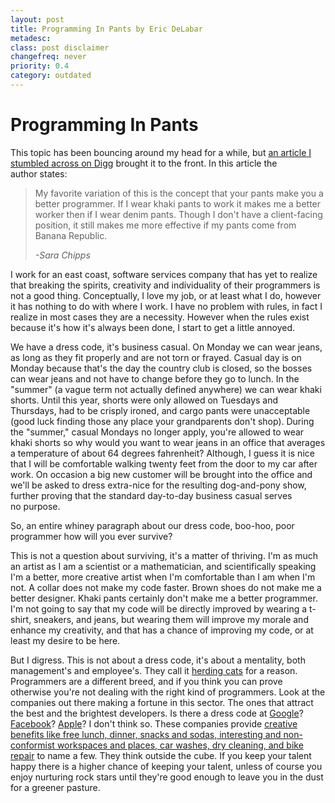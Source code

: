 ```yaml
---
layout: post
title: Programming In Pants by Eric DeLabar
metadesc: 
class: post disclaimer
changefreq: never
priority: 0.4
category: outdated
---
```

<h1>Programming In Pants</h1>
<p>This topic has been bouncing around my head for a while, but <a href="http://itmanagement.earthweb.com/career/article.php/3749841">an article I stumbled across on Digg</a> brought it to the front.  In this article the author&nbsp;states:</p>
<blockquote><p>My favorite variation of this is the concept that your pants make you a better programmer. If I wear khaki pants to work it makes me a better worker then if I wear denim pants. Though I don't have a client-facing position, it still makes me more effective if my pants come from Banana&nbsp;Republic.</p>
<p><cite>-Sara&nbsp;Chipps</cite></p></blockquote>
<p>I work for an east coast, software services company that has yet to realize that breaking the spirits, creativity and individuality of their programmers is not a good thing.  Conceptually, I love my job, or at least what I do, however it has nothing to do with where I work.  I have no problem with rules, in fact I realize in most cases they are a necessity.  However when the rules exist because it's how it's always been done, I start to get a little&nbsp;annoyed.</p>
<p>We have a dress code, it's business casual.  On Monday we can wear jeans, as long as they fit properly and are not torn or frayed.  Casual day is on Monday because that's the day the country club is closed, so the bosses can wear jeans and not have to change before they go to lunch.  In the "summer" (a vague term not actually defined anywhere) we can wear khaki shorts.  Until this year, shorts were only allowed on Tuesdays and Thursdays, had to be crisply ironed, and cargo pants were unacceptable (good luck finding those any place your grandparents don't shop).  During the "summer," casual Mondays no longer apply, you're allowed to wear khaki shorts so why would you want to wear jeans in an office that averages a temperature of about 64 degrees fahrenheit?  Although, I guess it is nice that I will be comfortable walking twenty feet from the door to my car after work.  On occasion a big new customer will be brought into the office and we'll be asked to dress extra-nice for the resulting dog-and-pony show, further proving that the standard day-to-day business casual serves no&nbsp;purpose.</p>
<p>So, an entire whiney paragraph about our dress code, boo-hoo, poor programmer how will you ever&nbsp;survive?</p>
<p>This is not a question about surviving, it's a matter of thriving.  I'm as much an artist as I am a scientist or a mathematician, and scientifically speaking I'm a better, more creative artist when I'm comfortable than I am when I'm not.  A collar does not make my code faster.  Brown shoes do not make me a better designer.  Khaki pants certainly don't make me a better programmer.  I'm not going to say that my code will be directly improved by wearing a t-shirt, sneakers, and jeans, but wearing them will improve my morale and enhance my creativity, and that has a chance of improving my code, or at least my desire to be&nbsp;here.</p>
<p>But I digress.  This is not about a dress code, it's about a mentality, both management's and employee's.  They call it <a href="http://www.amazon.com/Herding-Cats-Primer-Programmers-Lead/dp/1590590171/ref=pd_bbs_sr_2?ie=UTF8&amp;s=books&amp;qid=1212162879&amp;sr=8-2">herding cats</a> for a reason.  Programmers are a different breed, and if you think you can prove otherwise you're not dealing with the right kind of programmers.  Look at the companies out there making a fortune in this sector.  The ones that attract the best and the brightest developers.  Is there a dress code at <a href="http://www.google.com/support/jobs/bin/static.py?page=about.html">Google</a>?  <a href="http://www.facebook.com/jobs/quotes.php">Facebook</a>?  <a href="http://www.apple.com/jobs/us/pro/inside/benefits.html">Apple</a>?  I don't think so.  These companies provide <a href="http://www.google.com/support/jobs/bin/static.py?page=benefits.html">creative benefits like free lunch, dinner, snacks and sodas, interesting and non-conformist workspaces and places, car washes, dry cleaning, and bike repair</a> to name a few.  They think outside the cube. If you keep your talent happy there is a higher chance of keeping your talent, unless of course you enjoy nurturing rock stars until they're good enough to leave you in the dust for a greener&nbsp;pasture.</p>
